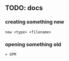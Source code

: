 ## TODO: docs

### creating something new

`new <type> <filename>`

### opening something old

`> GPM`
